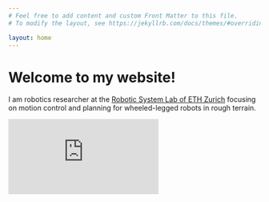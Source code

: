 ```yaml
---
# Feel free to add content and custom Front Matter to this file.
# To modify the layout, see https://jekyllrb.com/docs/themes/#overriding-theme-defaults

layout: home
---
```


# Welcome to my website!

I am robotics researcher at the [Robotic System Lab of ETH Zurich](http://www.rsl.ethz.ch/) focusing on motion control and planning for wheeled-legged robots in rough terrain. <br/>

<div class="container">
  <iframe src="https://www.youtube.com/embed/nGLUsyx9Vvc"
  frameborder="0" allowfullscreen class="video"></iframe>
</div>
